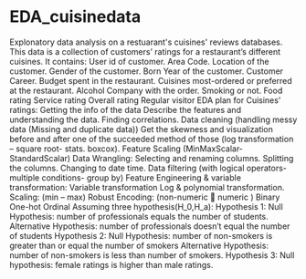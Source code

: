 # EDA_cuisinedata
Explonatory data analysis on a restuarant's cuisines' reviews databases. 
	This data is a collection of customers’ ratings for a restaurant’s different cuisines. It contains:
	 User id of customer.
	Area Code.
	Location of the customer.
	Gender of the customer.
	Born Year of the customer. 
	Customer Career.
	Budget spent in the restaurant. 
	Cuisines most-ordered or preferred at the restaurant.
	Alcohol Company with the order.
	Smoking or not.
	Food rating
	Service rating
	Overall rating
	Regular visitor
	EDA plan for Cuisines’ ratings:
	Getting the info of the data 
	Describe the features and understanding the data.
	Finding correlations.
	Data cleaning (handling messy data (Missing and duplicate data))
	Get the skewness and visualization before and after one of the succeeded method of those (log transformation – square root- stats. boxcox).
	Feature Scaling (MinMaxScalar- StandardScalar)
	Data Wrangling:
	Selecting and renaming columns.
	Splitting the columns.
	Changing to date time.
	 Data filtering (with logical operators- multiple conditions- group by)
	Feature Engineering & variable transformation:
	Variable transformation
	Log & polynomial transformation.
	Scaling:
	(min – max)
	Robust
	Encoding: (non-numeric  numeric )
	Binary
	One-hot 
	Ordinal
	Assuming three hypothesis(H_0,H_a):
	Hypothesis 1:
	Null Hypothesis: number of professionals equals the number of students. 
	Alternative Hypothesis: number of professionals doesn’t equal the number of students 
	Hypothesis 2: 
	Null Hypothesis: number of non-smokers is greater than or equal the number of smokers
	Alternative Hypothesis: number of non-smokers is less than number of smokers. 
	Hypothesis 3:
	Null hypothesis: female ratings is higher than male ratings.
